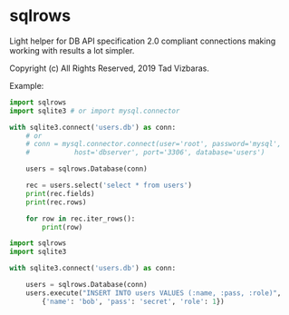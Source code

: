 # sqlrows

Light helper for DB API specification 2.0 compliant connections making
working with results a lot simpler.

Copyright (c) All Rights Reserved, 2019 Tad Vizbaras.

Example:

```python
import sqlrows
import sqlite3 # or import mysql.connector

with sqlite3.connect('users.db') as conn:
    # or
    # conn = mysql.connector.connect(user='root', password='mysql',
    #           host='dbserver', port='3306', database='users')

    users = sqlrows.Database(conn)

    rec = users.select('select * from users')
    print(rec.fields)
    print(rec.rows)

    for row in rec.iter_rows():
        print(row)
```

```python
import sqlrows
import sqlite3

with sqlite3.connect('users.db') as conn:

    users = sqlrows.Database(conn)
    users.execute("INSERT INTO users VALUES (:name, :pass, :role)",
        {'name': 'bob', 'pass': 'secret', 'role': 1})

```
